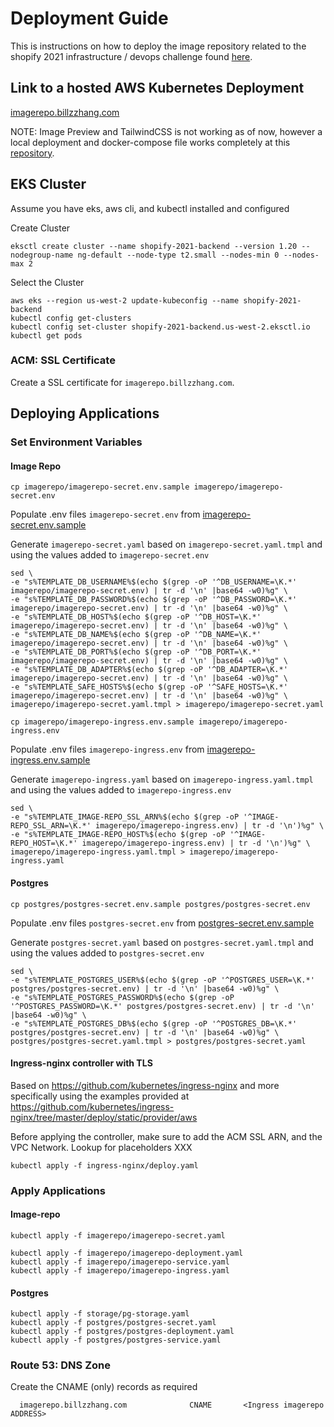 # Deployment Guide

This is instructions on how to deploy the image repository related to the shopify 2021 infrastructure / devops challenge found [here](https://www.shopify.ca/careers/backend-developer-intern-remote-winter-2022-6932cbed).

## Link to a hosted AWS Kubernetes Deployment

[imagerepo.billzzhang.com](https://imagerepo.billzzhang.com/images)

NOTE: Image Preview and TailwindCSS is not working as of now, however a local deployment and docker-compose file works completely at this [repository](https://github.com/Billzzhang/shopify-2021-backend).

## EKS Cluster
Assume you have eks, aws cli, and kubectl installed and configured

Create Cluster
```
eksctl create cluster --name shopify-2021-backend --version 1.20 --nodegroup-name ng-default --node-type t2.small --nodes-min 0 --nodes-max 2
```

Select the Cluster
```
aws eks --region us-west-2 update-kubeconfig --name shopify-2021-backend
kubectl config get-clusters
kubectl config set-cluster shopify-2021-backend.us-west-2.eksctl.io
kubectl get pods
```

### ACM: SSL Certificate
Create a SSL certificate for `imagerepo.billzzhang.com`.

## Deploying Applications
### Set Environment Variables
#### Image Repo
```
cp imagerepo/imagerepo-secret.env.sample imagerepo/imagerepo-secret.env
```
Populate .env files `imagerepo-secret.env` from [imagerepo-secret.env.sample](imagerepo/imagerepo-secret.env.sample)

Generate `imagerepo-secret.yaml` based on `imagerepo-secret.yaml.tmpl` and using the values added to `imagerepo-secret.env`
```
sed \
-e "s%TEMPLATE_DB_USERNAME%$(echo $(grep -oP '^DB_USERNAME=\K.*' imagerepo/imagerepo-secret.env) | tr -d '\n' |base64 -w0)%g" \
-e "s%TEMPLATE_DB_PASSWORD%$(echo $(grep -oP '^DB_PASSWORD=\K.*' imagerepo/imagerepo-secret.env) | tr -d '\n' |base64 -w0)%g" \
-e "s%TEMPLATE_DB_HOST%$(echo $(grep -oP '^DB_HOST=\K.*' imagerepo/imagerepo-secret.env) | tr -d '\n' |base64 -w0)%g" \
-e "s%TEMPLATE_DB_NAME%$(echo $(grep -oP '^DB_NAME=\K.*' imagerepo/imagerepo-secret.env) | tr -d '\n' |base64 -w0)%g" \
-e "s%TEMPLATE_DB_PORT%$(echo $(grep -oP '^DB_PORT=\K.*' imagerepo/imagerepo-secret.env) | tr -d '\n' |base64 -w0)%g" \
-e "s%TEMPLATE_DB_ADAPTER%$(echo $(grep -oP '^DB_ADAPTER=\K.*' imagerepo/imagerepo-secret.env) | tr -d '\n' |base64 -w0)%g" \
-e "s%TEMPLATE_SAFE_HOSTS%$(echo $(grep -oP '^SAFE_HOSTS=\K.*' imagerepo/imagerepo-secret.env) | tr -d '\n' |base64 -w0)%g" \
imagerepo/imagerepo-secret.yaml.tmpl > imagerepo/imagerepo-secret.yaml
```

```
cp imagerepo/imagerepo-ingress.env.sample imagerepo/imagerepo-ingress.env
```
Populate .env files `imagerepo-ingress.env` from [imagerepo-ingress.env.sample](imagerepo/imagerepo-ingress.env.sample)

Generate `imagerepo-ingress.yaml` based on `imagerepo-ingress.yaml.tmpl` and using the values added to `imagerepo-ingress.env`
```
sed \
-e "s%TEMPLATE_IMAGE-REPO_SSL_ARN%$(echo $(grep -oP '^IMAGE-REPO_SSL_ARN=\K.*' imagerepo/imagerepo-ingress.env) | tr -d '\n')%g" \
-e "s%TEMPLATE_IMAGE-REPO_HOST%$(echo $(grep -oP '^IMAGE-REPO_HOST=\K.*' imagerepo/imagerepo-ingress.env) | tr -d '\n')%g" \
imagerepo/imagerepo-ingress.yaml.tmpl > imagerepo/imagerepo-ingress.yaml
```


#### Postgres
```
cp postgres/postgres-secret.env.sample postgres/postgres-secret.env
```
Populate .env files `postgres-secret.env` from [postgres-secret.env.sample](ipostgres/postgres-secret.env.sample)

Generate `postgres-secret.yaml` based on `postgres-secret.yaml.tmpl` and using the values added to `postgres-secret.env`
```
sed \
-e "s%TEMPLATE_POSTGRES_USER%$(echo $(grep -oP '^POSTGRES_USER=\K.*' postgres/postgres-secret.env) | tr -d '\n' |base64 -w0)%g" \
-e "s%TEMPLATE_POSTGRES_PASSWORD%$(echo $(grep -oP '^POSTGRES_PASSWORD=\K.*' postgres/postgres-secret.env) | tr -d '\n' |base64 -w0)%g" \
-e "s%TEMPLATE_POSTGRES_DB%$(echo $(grep -oP '^POSTGRES_DB=\K.*' postgres/postgres-secret.env) | tr -d '\n' |base64 -w0)%g" \
postgres/postgres-secret.yaml.tmpl > postgres/postgres-secret.yaml
```

#### Ingress-nginx controller with TLS
Based on https://github.com/kubernetes/ingress-nginx and more specifically using the examples provided at https://github.com/kubernetes/ingress-nginx/tree/master/deploy/static/provider/aws

Before applying the controller, make sure to add the ACM SSL ARN, and the VPC Network. Lookup for placeholders XXX

```
kubectl apply -f ingress-nginx/deploy.yaml
```

### Apply Applications

#### Image-repo
```
kubectl apply -f imagerepo/imagerepo-secret.yaml

kubectl apply -f imagerepo/imagerepo-deployment.yaml
kubectl apply -f imagerepo/imagerepo-service.yaml
kubectl apply -f imagerepo/imagerepo-ingress.yaml
```

#### Postgres
```
kubectl apply -f storage/pg-storage.yaml
kubectl apply -f postgres/postgres-secret.yaml
kubectl apply -f postgres/postgres-deployment.yaml
kubectl apply -f postgres/postgres-service.yaml
```

### Route 53: DNS Zone
Create the CNAME (only) records as required
```
  imagerepo.billzzhang.com              CNAME       <Ingress imagerepo ADDRESS>
```
